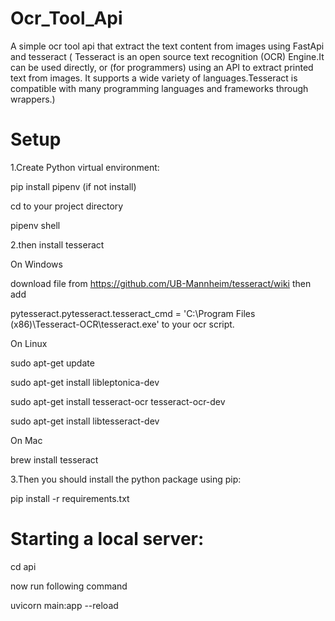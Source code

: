 # Ocr_Tool_Api
A simple ocr tool api that extract the text content from images using FastApi and tesseract ( Tesseract is an open source text recognition (OCR) Engine.It can be used directly, or (for programmers) using an API to extract printed text from images. It supports a wide variety of languages.Tesseract is compatible with many programming languages and frameworks through wrappers.)

# Setup 

1.Create Python virtual environment:

pip install pipenv (if not install)

cd to your project directory

pipenv shell

2.then install tesseract

On Windows

download file from https://github.com/UB-Mannheim/tesseract/wiki then add 

pytesseract.pytesseract.tesseract_cmd = 'C:\Program Files (x86)\Tesseract-OCR\tesseract.exe' to your ocr script.

On Linux

sudo apt-get update

sudo apt-get install libleptonica-dev 

sudo apt-get install tesseract-ocr tesseract-ocr-dev

sudo apt-get install libtesseract-dev

On Mac

brew install tesseract

3.Then you should install the python package using pip:

pip install -r requirements.txt


# Starting a local server:

cd api

now run following command

uvicorn main:app --reload
